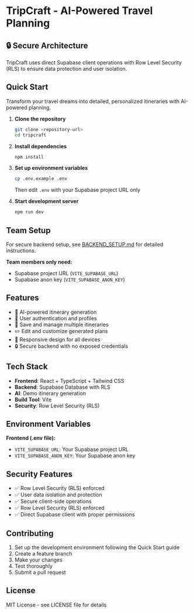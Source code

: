 # TripCraft - AI-Powered Travel Planning

## 🔒 Secure Architecture

TripCraft uses direct Supabase client operations with Row Level Security (RLS) to ensure data protection and user isolation.

## Quick Start

Transform your travel dreams into detailed, personalized itineraries with AI-powered planning.

1. **Clone the repository**
   ```bash
   git clone <repository-url>
   cd tripcraft
   ```

2. **Install dependencies**
   ```bash
   npm install
   ```

3. **Set up environment variables**
   ```bash
   cp .env.example .env
   ```
   Then edit `.env` with your Supabase project URL only

4. **Start development server**
   ```bash
   npm run dev
   ```

## Team Setup

For secure backend setup, see [BACKEND_SETUP.md](./BACKEND_SETUP.md) for detailed instructions.

**Team members only need:**
- Supabase project URL (`VITE_SUPABASE_URL`)
- Supabase anon key (`VITE_SUPABASE_ANON_KEY`)

## Features

- 🤖 AI-powered itinerary generation
- 👤 User authentication and profiles
- 💾 Save and manage multiple itineraries
- ✏️ Edit and customize generated plans
- 📱 Responsive design for all devices
- 🔒 Secure backend with no exposed credentials

## Tech Stack

- **Frontend**: React + TypeScript + Tailwind CSS
- **Backend**: Supabase Database with RLS
- **AI**: Demo itinerary generation
- **Build Tool**: Vite
- **Security**: Row Level Security (RLS)

## Environment Variables

**Frontend (.env file):**
- `VITE_SUPABASE_URL`: Your Supabase project URL
- `VITE_SUPABASE_ANON_KEY`: Your Supabase anon key

## Security Features

- ✅ Row Level Security (RLS) enforced
- ✅ User data isolation and protection
- ✅ Secure client-side operations
- ✅ Row Level Security (RLS) enforced
- ✅ Direct Supabase client with proper permissions

## Contributing

1. Set up the development environment following the Quick Start guide
2. Create a feature branch
3. Make your changes
4. Test thoroughly
5. Submit a pull request

## License

MIT License - see LICENSE file for details